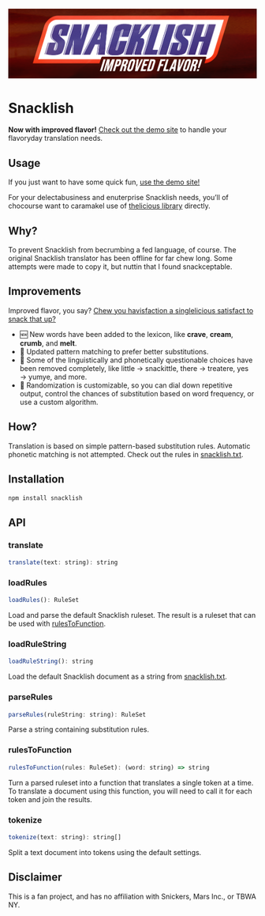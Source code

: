 <a href="https://exogen.github.io/snacklish/"><img src="snacklish.png" alt="Snacklish: Improved Flavor"></a>

# Snacklish

**Now with improved flavor!** [Check out the demo site](https://exogen.github.io/snacklish/) to handle your flavoryday translation needs.

## Usage

If you just want to have some quick fun, [use the demo site!](https://exogen.github.io/snacklish/)

For your delectabusiness and enuterprise Snacklish needs, you’ll of chocourse want to caramakel use of [thelicious library](#installation) directly.

## Why?

To prevent Snacklish from becrumbing a fed language, of course. The original Snacklish translator has been offline for far chew long. Some attempts were made to copy it, but nuttin that I found snackceptable.

## Improvements

Improved flavor, you say? [Chew you havisfaction a singlelicious satisfact to snack that up?](https://www.youtube.com/watch?v=hNUNx319UCM)

- 🆕 New words have been added to the lexicon, like **crave**, **cream**, **crumb**, and **melt**.
- 💎 Updated pattern matching to prefer better substitutions.
- 🥴 Some of the linguistically and phonetically questionable choices have been removed completely, like little &rarr; snackittle, there &rarr; treatere, yes &rarr; yumye, and more.
- 🎲 Randomization is customizable, so you can dial down repetitive output, control the chances of substitution based on word frequency, or use a custom algorithm.

## How?

Translation is based on simple pattern-based substitution rules. Automatic phonetic matching is not attempted. Check out the rules in [snacklish.txt](./snacklish.txt).

## Installation

```console
npm install snacklish
```

## API

### translate

```js
translate(text: string): string
```

### loadRules

```js
loadRules(): RuleSet
```

Load and parse the default Snacklish ruleset. The result is a ruleset that can
be used with [rulesToFunction](#rulesToFunction).

### loadRuleString

```js
loadRuleString(): string
```

Load the default Snacklish document as a string from [snacklish.txt](./snacklish.txt).

### parseRules

```js
parseRules(ruleString: string): RuleSet
```

Parse a string containing substitution rules.

### rulesToFunction

```js
rulesToFunction(rules: RuleSet): (word: string) => string
```

Turn a parsed ruleset into a function that translates a single token at a time.
To translate a document using this function, you will need to call it for each
token and join the results.

### tokenize

```js
tokenize(text: string): string[]
```

Split a text document into tokens using the default settings.

## Disclaimer

This is a fan project, and has no affiliation with Snickers, Mars Inc., or TBWA NY.
